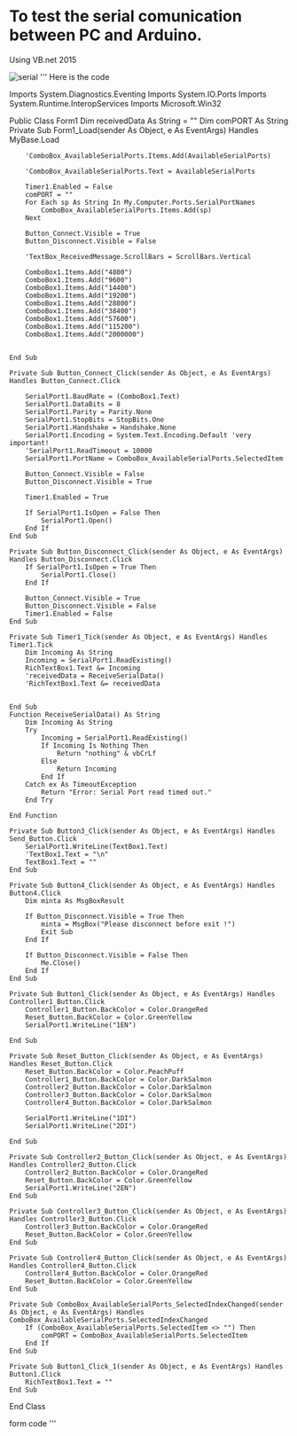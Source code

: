 # To test the serial comunication between PC and Arduino.

Using VB.net 2015

![serial](https://user-images.githubusercontent.com/38030453/47060128-821e8b80-d1f6-11e8-8ebb-6f7466a076db.JPG)
'''
Here is the code

Imports System.Diagnostics.Eventing
Imports System.IO.Ports
Imports System.Runtime.InteropServices
Imports Microsoft.Win32

Public Class Form1
    Dim receivedData As String = ""
    Dim comPORT As String
    Private Sub Form1_Load(sender As Object, e As EventArgs) Handles MyBase.Load


        'ComboBox_AvailableSerialPorts.Items.Add(AvailableSerialPorts)

        'ComboBox_AvailableSerialPorts.Text = AvailableSerialPorts

        Timer1.Enabled = False
        comPORT = ""
        For Each sp As String In My.Computer.Ports.SerialPortNames
            ComboBox_AvailableSerialPorts.Items.Add(sp)
        Next

        Button_Connect.Visible = True
        Button_Disconnect.Visible = False

        'TextBox_ReceivedMessage.ScrollBars = ScrollBars.Vertical

        ComboBox1.Items.Add("4800")
        ComboBox1.Items.Add("9600")
        ComboBox1.Items.Add("14400")
        ComboBox1.Items.Add("19200")
        ComboBox1.Items.Add("28800")
        ComboBox1.Items.Add("38400")
        ComboBox1.Items.Add("57600")
        ComboBox1.Items.Add("115200")
        ComboBox1.Items.Add("2000000")


    End Sub

    Private Sub Button_Connect_Click(sender As Object, e As EventArgs) Handles Button_Connect.Click

        SerialPort1.BaudRate = (ComboBox1.Text)
        SerialPort1.DataBits = 8
        SerialPort1.Parity = Parity.None
        SerialPort1.StopBits = StopBits.One
        SerialPort1.Handshake = Handshake.None
        SerialPort1.Encoding = System.Text.Encoding.Default 'very important!
        'SerialPort1.ReadTimeout = 10000
        SerialPort1.PortName = ComboBox_AvailableSerialPorts.SelectedItem

        Button_Connect.Visible = False
        Button_Disconnect.Visible = True

        Timer1.Enabled = True

        If SerialPort1.IsOpen = False Then
            SerialPort1.Open()
        End If
    End Sub

    Private Sub Button_Disconnect_Click(sender As Object, e As EventArgs) Handles Button_Disconnect.Click
        If SerialPort1.IsOpen = True Then
            SerialPort1.Close()
        End If

        Button_Connect.Visible = True
        Button_Disconnect.Visible = False
        Timer1.Enabled = False
    End Sub

    Private Sub Timer1_Tick(sender As Object, e As EventArgs) Handles Timer1.Tick
        Dim Incoming As String
        Incoming = SerialPort1.ReadExisting()
        RichTextBox1.Text &= Incoming
        'receivedData = ReceiveSerialData()
        'RichTextBox1.Text &= receivedData


    End Sub
    Function ReceiveSerialData() As String
        Dim Incoming As String
        Try
            Incoming = SerialPort1.ReadExisting()
            If Incoming Is Nothing Then
                Return "nothing" & vbCrLf
            Else
                Return Incoming
            End If
        Catch ex As TimeoutException
            Return "Error: Serial Port read timed out."
        End Try

    End Function

    Private Sub Button3_Click(sender As Object, e As EventArgs) Handles Send_Button.Click
        SerialPort1.WriteLine(TextBox1.Text)
        'TextBox1.Text = "\n"
        TextBox1.Text = ""
    End Sub

    Private Sub Button4_Click(sender As Object, e As EventArgs) Handles Button4.Click
        Dim minta As MsgBoxResult

        If Button_Disconnect.Visible = True Then
            minta = MsgBox("Please disconnect before exit !")
            Exit Sub
        End If

        If Button_Disconnect.Visible = False Then
            Me.Close()
        End If
    End Sub

    Private Sub Button1_Click(sender As Object, e As EventArgs) Handles Controller1_Button.Click
        Controller1_Button.BackColor = Color.OrangeRed
        Reset_Button.BackColor = Color.GreenYellow
        SerialPort1.WriteLine("1EN")

    End Sub

    Private Sub Reset_Button_Click(sender As Object, e As EventArgs) Handles Reset_Button.Click
        Reset_Button.BackColor = Color.PeachPuff
        Controller1_Button.BackColor = Color.DarkSalmon
        Controller2_Button.BackColor = Color.DarkSalmon
        Controller3_Button.BackColor = Color.DarkSalmon
        Controller4_Button.BackColor = Color.DarkSalmon

        SerialPort1.WriteLine("1DI")
        SerialPort1.WriteLine("2DI")

    End Sub

    Private Sub Controller2_Button_Click(sender As Object, e As EventArgs) Handles Controller2_Button.Click
        Controller2_Button.BackColor = Color.OrangeRed
        Reset_Button.BackColor = Color.GreenYellow
        SerialPort1.WriteLine("2EN")
    End Sub

    Private Sub Controller3_Button_Click(sender As Object, e As EventArgs) Handles Controller3_Button.Click
        Controller3_Button.BackColor = Color.OrangeRed
        Reset_Button.BackColor = Color.GreenYellow
    End Sub

    Private Sub Controller4_Button_Click(sender As Object, e As EventArgs) Handles Controller4_Button.Click
        Controller4_Button.BackColor = Color.OrangeRed
        Reset_Button.BackColor = Color.GreenYellow
    End Sub

    Private Sub ComboBox_AvailableSerialPorts_SelectedIndexChanged(sender As Object, e As EventArgs) Handles ComboBox_AvailableSerialPorts.SelectedIndexChanged
        If (ComboBox_AvailableSerialPorts.SelectedItem <> "") Then
            comPORT = ComboBox_AvailableSerialPorts.SelectedItem
        End If
    End Sub

    Private Sub Button1_Click_1(sender As Object, e As EventArgs) Handles Button1.Click
        RichTextBox1.Text = ""
    End Sub
End Class

form code
'''
